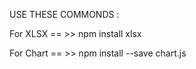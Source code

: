 USE THESE COMMONDS : 


For XLSX  ==   >>  npm install xlsx

For Chart == >>   npm install --save chart.js
